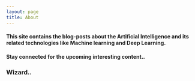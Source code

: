 ```yaml
---
layout: page
title: About
---
```


#### This site contains the blog-posts about the Artificial Intelligence and its related technologies like Machine learning and Deep Learning.

#### Stay connected for the upcoming interesting content..


### Wizard..
